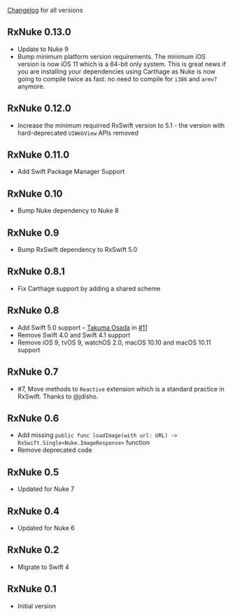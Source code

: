  [Changelog](https://github.com/kean/RxNuke/releases) for all versions

## RxNuke 0.13.0

- Update to Nuke 9
- Bump minimum platform version requirements. The minimum iOS version is now iOS 11 which is a 64-bit only system. This is great news if you are installing your dependencies using Carthage as Nuke is now going to compile twice as fast: no need to compile for `i386` and `armv7` anymore.

## RxNuke 0.12.0

- Increase the minimum requirred RxSwift version to 5.1 - the version with hard-deprecated `UIWebView` APIs removed

## RxNuke 0.11.0

- Add Swift Package Manager Support

## RxNuke 0.10

- Bump Nuke dependency to Nuke 8

## RxNuke 0.9

- Bump RxSwift dependency to RxSwift 5.0

## RxNuke 0.8.1

- Fix Carthage support by adding a shared scheme 

## RxNuke 0.8

- Add Swift 5.0 support – [Takuma Osada](https://github.com/takumaosada) in [#11](https://github.com/kean/RxNuke/pull/11)
- Remove Swift 4.0 and Swift 4.1 support
- Remove iOS 9, tvOS 9, watchOS 2.0, macOS 10.10 and macOS 10.11 support

## RxNuke 0.7

- #7, Move methods to `Reactive` extension which is a standard practice in RxSwift. Thanks to @jdisho.

## RxNuke 0.6

- Add missing `public func loadImage(with url: URL) -> RxSwift.Single<Nuke.ImageResponse>` function
- Remove deprecated code

## RxNuke 0.5

- Updated for Nuke 7

## RxNuke 0.4

- Updated for Nuke 6

## RxNuke 0.2

- Migrate to Swift 4

## RxNuke 0.1

- Initial version
